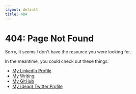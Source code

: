 ```yaml
---
layout: default
title: 404
---
```


<h1>404: Page Not Found</h1>
<p>Sorry, it seems I don't have the resource you were looking for.</p>
<p>In the meantime, you could check out these things:</p>
<ul>
  <li><a href="https://linkedin.com/in/savirss">My LinkedIn Profile</a></li>
  <li><a href="/blog">My Writing</a></li>
  <li><a href="https://github.com/savirsingh">My GitHub</a></li>
  <li><a href="https://twitter.com/kopichiki">My (dead) Twitter Profile</a></li>
</ul>
